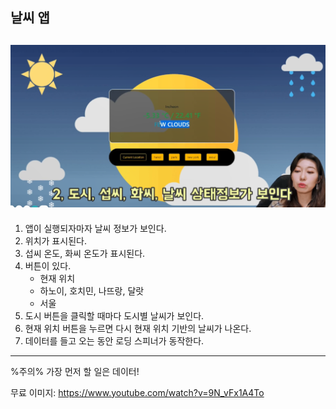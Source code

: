 ## 날씨 앱 
![화면정보](image.png)
---
1. 앱이 실행되자마자 날씨 정보가 보인다. 
2. 위치가 표시된다. 
3. 섭씨 온도, 화씨 온도가 표시된다. 
4. 버튼이 있다. 
   - 현재 위치 
   - 하노이, 호치민, 나뜨랑, 달랏 
   - 서울
5. 도시 버튼을 클릭할 때마다 도시별 날씨가 보인다.
6. 현재 위치 버튼을 누르면 다시 현재 위치 기반의 날씨가 나온다.
7. 데이터를 들고 오는 동안 로딩 스피너가 동작한다.
--- 
%주의% 
가장 먼저 할 일은 데이터!

무료 이미지: 
https://www.youtube.com/watch?v=9N_vFx1A4To